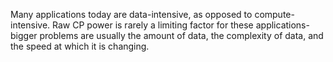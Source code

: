 Many applications today are data-intensive, as opposed to compute-intensive. Raw CP power is rarely a limiting factor for these applications-bigger problems are usually the amount of data, the complexity of data, and the speed at which it is changing.
